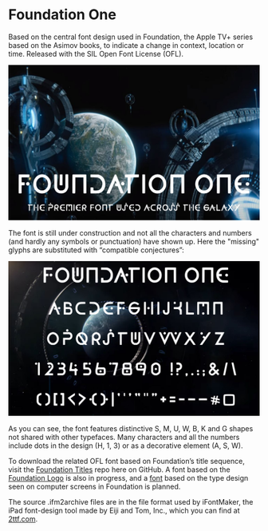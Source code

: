 # Foundation One

Based on the central font design used in Foundation, the Apple TV+ series based on the Asimov books, to indicate a change in context, location or time.  Released with the SIL Open Font License (OFL).

<img src="samples/Foundation_One_name.png" alt="The name Foundation One is shown in large type on an image showing spaceships attacking a planet, a scene from the Apple TV+ series Foundation — underneath that is a tagline, 'The premier font used across the galaxy'" title="Foundation One, the premier font used across the galaxy">

The font is still under construction and not all the characters and numbers (and hardly any symbols or punctuation) have shown up.  Here the "missing" glyphs are substituted with  &#8220;compatible conjectures&#8221;:

<!-- img src="samples/Foundation_One_conjectured_characters.png" alt="The text 'Quizzical twins proved my hijack bugfix' plus numbers, basic symbols and punctuation, set in the Foundation One font, based on the Apple TV+ series Foundation" title="Characters already completed in the Foundation One font" / -->

<img src="samples/Foundation_One_glyphs.png" alt="All uppercase letters, numbers, punctuation and most Basic Latin symbols of the Foundation One font, displayed against a scene from the Apple TV+ series Foundation, based on the Asimov books" title="Foundation One charset, fleshed out to the Basic Latin codeblock">

As you can see, the font features distinctive S, M, U, W, B, K and G shapes not shared with other typefaces.  Many characters and all the numbers include dots in the design (H, 1, 3) or as a decorative element (A, S, W). 

To download the related OFL font based on Foundation&rsquo;s title sequence, visit the <a href="https://github.com/rsperberg/foundation-titles-hand" title="Jump to Foundation Titles repo">Foundation Titles</a> repo here on GitHub.  A font based on the <a href="https://github.com/rsperberg/foundation-logo" title="Jump to Foundation Logo repo"> Foundation Logo</a> is also in progress, and a <a href="https://github.com/rsperberg/foundation-screen" title="Jump to Foundation Screen repo">font</a> based on the type design seen on computer screens in Foundation is planned.

The source .ifm2archive files are in the file format used by iFontMaker, the iPad font-design tool made by Eiji and Tom, Inc., which you can find at <a href="https://2ttf.com/" title="Jump to 2ttf.com">2ttf.com</a>.

